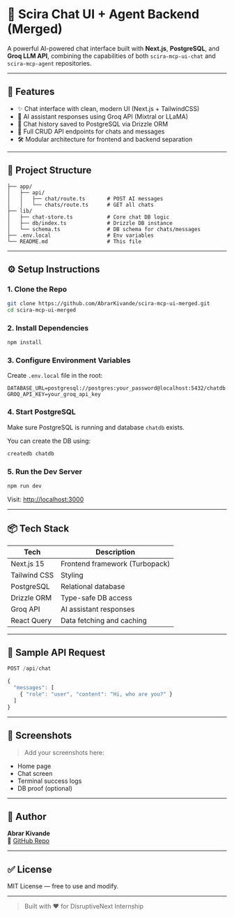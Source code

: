 # 🧠 Scira Chat UI + Agent Backend (Merged)

A powerful AI-powered chat interface built with **Next.js**, **PostgreSQL**, and **Groq LLM API**, combining the capabilities of both `scira-mcp-ui-chat` and `scira-mcp-agent` repositories.

---

## 🚀 Features

- ✨ Chat interface with clean, modern UI (Next.js + TailwindCSS)
- 🧠 AI assistant responses using Groq API (Mixtral or LLaMA)
- 💬 Chat history saved to PostgreSQL via Drizzle ORM
- 🧾 Full CRUD API endpoints for chats and messages
- 🛠️ Modular architecture for frontend and backend separation

---

## 📂 Project Structure

```
├── app/
│   ├── api/
│   │   ├── chat/route.ts       # POST AI messages
│   │   └── chats/route.ts      # GET all chats
├── lib/
│   ├── chat-store.ts           # Core chat DB logic
│   ├── db/index.ts             # Drizzle DB instance
│   └── schema.ts               # DB schema for chats/messages
├── .env.local                  # Env variables
└── README.md                   # This file
```

---

## ⚙️ Setup Instructions

### 1. Clone the Repo

```bash
git clone https://github.com/AbrarKivande/scira-mcp-ui-merged.git
cd scira-mcp-ui-merged
```

### 2. Install Dependencies

```bash
npm install
```

### 3. Configure Environment Variables

Create `.env.local` file in the root:

```env
DATABASE_URL=postgresql://postgres:your_password@localhost:5432/chatdb
GROQ_API_KEY=your_groq_api_key
```

### 4. Start PostgreSQL

Make sure PostgreSQL is running and database `chatdb` exists.

You can create the DB using:

```bash
createdb chatdb
```

### 5. Run the Dev Server

```bash
npm run dev
```

Visit: [http://localhost:3000](http://localhost:3000)

---

## 📦 Tech Stack

| Tech           | Description                         |
|----------------|-------------------------------------|
| Next.js 15     | Frontend framework (Turbopack)      |
| Tailwind CSS   | Styling                             |
| PostgreSQL     | Relational database                 |
| Drizzle ORM    | Type-safe DB access                 |
| Groq API       | AI assistant responses              |
| React Query    | Data fetching and caching           |

---

## 🧪 Sample API Request

```ts
POST /api/chat

{
  "messages": [
    { "role": "user", "content": "Hi, who are you?" }
  ]
}
```

---

## 📸 Screenshots

> Add your screenshots here:
- Home page
- Chat screen
- Terminal success logs
- DB proof (optional)

---

## 👤 Author

**Abrar Kivande**  
🔗 [GitHub Repo](https://github.com/AbrarKivande/scira-mcp-ui-merged)

---

## ✅ License

MIT License — free to use and modify.

---

> Built with ❤️ for DisruptiveNext Internship
